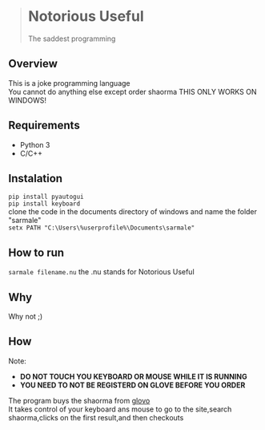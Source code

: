 > # Notorious Useful
> The saddest programming
## Overview
This is a joke programming language  
You cannot do anything else except order shaorma
THIS ONLY WORKS ON WINDOWS!
## Requirements
* Python 3
* C/C++
## Instalation
``pip install pyautogui``  
``pip install keyboard``  
clone the code in the documents directory of windows and name the folder "sarmale"  
``setx PATH "C:\Users\%userprofile%\Documents\sarmale"``
## How to run
``sarmale filename.nu``
the .nu stands for Notorious Useful
## Why
Why not ;)
## How
Note:
 - **DO NOT TOUCH YOU KEYBOARD OR MOUSE WHILE IT IS RUNNING**
 - **YOU NEED TO NOT BE REGISTERD ON GLOVE BEFORE YOU ORDER**
 
The program buys the shaorma from [glovo](https://glovoapp.com/)  
It takes control of your keyboard ans mouse to go to the site,search shaorma,clicks on the first result,and then checkouts

